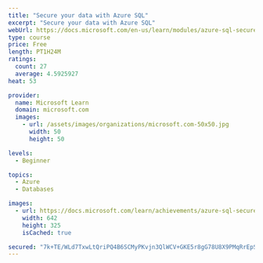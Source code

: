 ```yaml
---
title: "Secure your data with Azure SQL"
excerpt: "Secure your data with Azure SQL"
webUrl: https://docs.microsoft.com/en-us/learn/modules/azure-sql-secure-data/
type: course
price: Free
length: PT1H24M
ratings:
  count: 27
  average: 4.5925927
heat: 53

provider:
  name: Microsoft Learn
  domain: microsoft.com
  images:
    - url: /assets/images/organizations/microsoft.com-50x50.jpg
      width: 50
      height: 50

levels:
  - Beginner

topics:
  - Azure
  - Databases

images:
  - url: https://docs.microsoft.com/learn/achievements/azure-sql-secure-data-social.png
    width: 642
    height: 325
    isCached: true

secured: "7k+TE/WLd7TxwLtQriPQ4B6SCMyPKvjn3QlWCV+GKE5r8gG78U8X9PMqRrEpSxg0qihQUX0gqf4hU1BxAj8tcRFwpdBba2bTc+hPkkRpqMZuGutaTWUOhfDKMM84T+9B1ZhRyImNLWgiMsqUTJFW48EEhHR+2AHbhkJRlyB5HG2Ww5RdQIQHOR+WQeg0BfJ4wMjCrY7e+QXt3kd3yqCBV2O36GvN/TcmjGeukw6yu8WoVLC5oXwNDBCdcdlOhEd+YAnpRmM+ODmH1OKhb24Nf+qr9VJj1IOblxfv77yu7ECcNLTAnX5gn3gb/tgRpAyPPlDkzwBee+QvBs9CsgjAxaBfvr6EOSTimqNhh67KB/B36ljmLVwHzsmEWPXhN53MUwqrTiSD/Uwk+kYib5s63Q==;gWfLRoiZO87q0A0VO3A8fA=="
---
```


